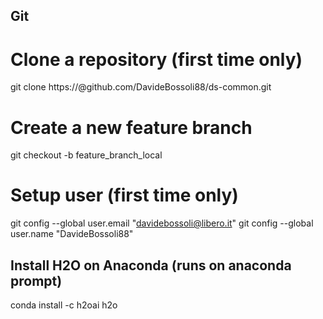 ## Git

# Clone a repository (first time only)
git clone https://<token>@github.com/DavideBossoli88/ds-common.git

# Create a new feature branch
git checkout -b feature_branch_local

# Setup user (first time only)
git config --global user.email "davidebossoli@libero.it"
git config --global user.name "DavideBossoli88"


## Install H2O on Anaconda (runs on anaconda prompt)
conda install -c h2oai h2o